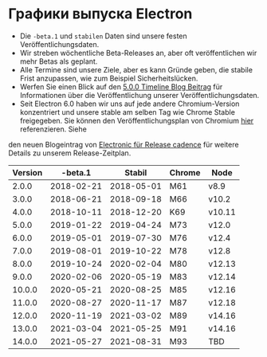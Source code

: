# Графики выпуска Electron

* Die `-beta.1` und `stabilen` Daten sind unsere festen Veröffentlichungsdaten.
* Wir streben wöchentliche Beta-Releases an, aber oft veröffentlichen wir mehr Betas als geplant.
* Alle Termine sind unsere Ziele, aber es kann Gründe geben, die stabile Frist anzupassen, wie zum Beispiel Sicherheitslücken.
* Werfen Sie einen Blick auf den [5.0.0 Timeline Blog Beitrag](https://electronjs.org/blog/electron-5-0-timeline) für Informationen über die Veröffentlichung unserer Veröffentlichungsdaten.
* Seit Electron 6.0 haben wir uns auf jede andere Chromium-Version konzentriert und unsere stable am selben Tag wie Chrome Stable freigegeben. Sie können den Veröffentlichungsplan von Chromium [hier](https://chromiumdash.appspot.com/schedule) referenzieren. Siehe

den neuen Blogeintrag von [ Electronic für Release cadence](https://www.electronjs.org/blog/12-week-cadence) für weitere Details zu unserem Release-Zeitplan.</li> </ul> 
  
  
| Version | -beta.1    | Stabil     | Chrome | Node   |
| ------- | ---------- | ---------- | ------ | ------ |
| 2.0.0   | 2018-02-21 | 2018-05-01 | M61    | v8.9   |
| 3.0.0   | 2018-06-21 | 2018-09-18 | M66    | v10.2  |
| 4.0.0   | 2018-10-11 | 2018-12-20 | K69    | v10.11 |
| 5.0.0   | 2019-01-22 | 2019-04-24 | M73    | v12.0  |
| 6.0.0   | 2019-05-01 | 2019-07-30 | M76    | v12.4  |
| 7.0.0   | 2019-08-01 | 2019-10-22 | M78    | v12.8  |
| 8.0.0   | 2019-10-24 | 2020-02-04 | M80    | v12.13 |
| 9.0.0   | 2020-02-06 | 2020-05-19 | M83    | v12.14 |
| 10.0.0  | 2020-05-21 | 2020-08-25 | M85    | v12.16 |
| 11.0.0  | 2020-08-27 | 2020-11-17 | M87    | v12.18 |
| 12.0.0  | 2020-11-19 | 2021-03-02 | M89    | v14.16 |
| 13.0.0  | 2021-03-04 | 2021-05-25 | M91    | v14.16 |
| 14.0.0  | 2021-05-27 | 2021-08-31 | M93    | TBD    |
